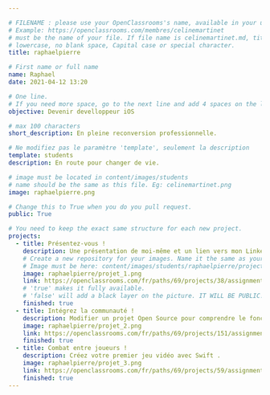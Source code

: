 ```yaml
---

# FILENAME : please use your OpenClassrooms's name, available in your url.
# Example: https://openclassrooms.com/membres/celinemartinet
# must be the name of your file. If file name is celinemartinet.md, title is celinemartinet.
# lowercase, no blank space, Capital case or special character.
title: raphaelpierre

# First name or full name
name: Raphael
date: 2021-04-12 13:20

# One line.
# If you need more space, go to the next line and add 4 spaces on the left, as in 'description'.
objective: Devenir develloppeur iOS

# max 100 characters
short_description: En pleine reconversion professionnelle.

# Ne modifiez pas le paramètre 'template', seulement la description
template: students
description: En route pour changer de vie.

# image must be located in content/images/students
# name should be the same as this file. Eg: celinemartinet.png
image: raphaelpierre.png

# Change this to True when you do you pull request.
public: True

# You need to keep the exact same structure for each new project.
projects:
  - title: Présentez-vous !
    description: Une présentation de moi-même et un lien vers mon LinkedIn.
    # Create a new repository for your images. Name it the same as your nickname and profile picture.
    # Image must be here: content/images/students/raphaelpierre/project1.png
    image: raphaelpierre/projet_1.png
    link: https://openclassrooms.com/fr/paths/69/projects/38/assignment
    # 'true' makes it fully available.
    # 'false' will add a black layer on the picture. IT WILL BE PUBLIC!
    finished: true
  - title: Intégrez la communauté !
    description: Modifier un projet Open Source pour comprendre le fonctionnement de Git.
    image: raphaelpierre/projet_2.png
    link: https://openclassrooms.com/fr/paths/69/projects/151/assignment
    finished: true
  - title: Combat entre joueurs !
    description: Créez votre premier jeu vidéo avec Swift .
    image: raphaelpierre/projet_3.png
    link: https://openclassrooms.com/fr/paths/69/projects/59/assignment
    finished: true
---
```

